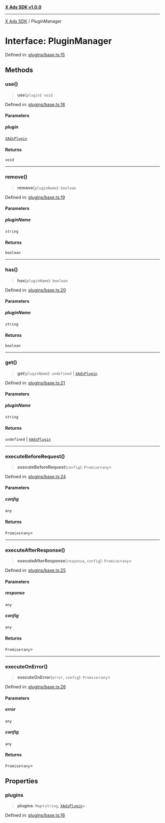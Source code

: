 [**X Ads SDK v1.0.0**](../README.md)

***

[X Ads SDK](../globals.md) / PluginManager

# Interface: PluginManager

Defined in: [plugins/base.ts:15](https://github.com/kage1020/x-ads-sdk/blob/main/src/plugins/base.ts#L15)

## Methods

### use()

> **use**(`plugin`): `void`

Defined in: [plugins/base.ts:18](https://github.com/kage1020/x-ads-sdk/blob/main/src/plugins/base.ts#L18)

#### Parameters

##### plugin

[`XAdsPlugin`](XAdsPlugin.md)

#### Returns

`void`

***

### remove()

> **remove**(`pluginName`): `boolean`

Defined in: [plugins/base.ts:19](https://github.com/kage1020/x-ads-sdk/blob/main/src/plugins/base.ts#L19)

#### Parameters

##### pluginName

`string`

#### Returns

`boolean`

***

### has()

> **has**(`pluginName`): `boolean`

Defined in: [plugins/base.ts:20](https://github.com/kage1020/x-ads-sdk/blob/main/src/plugins/base.ts#L20)

#### Parameters

##### pluginName

`string`

#### Returns

`boolean`

***

### get()

> **get**(`pluginName`): `undefined` \| [`XAdsPlugin`](XAdsPlugin.md)

Defined in: [plugins/base.ts:21](https://github.com/kage1020/x-ads-sdk/blob/main/src/plugins/base.ts#L21)

#### Parameters

##### pluginName

`string`

#### Returns

`undefined` \| [`XAdsPlugin`](XAdsPlugin.md)

***

### executeBeforeRequest()

> **executeBeforeRequest**(`config`): `Promise`\<`any`\>

Defined in: [plugins/base.ts:24](https://github.com/kage1020/x-ads-sdk/blob/main/src/plugins/base.ts#L24)

#### Parameters

##### config

`any`

#### Returns

`Promise`\<`any`\>

***

### executeAfterResponse()

> **executeAfterResponse**(`response`, `config`): `Promise`\<`any`\>

Defined in: [plugins/base.ts:25](https://github.com/kage1020/x-ads-sdk/blob/main/src/plugins/base.ts#L25)

#### Parameters

##### response

`any`

##### config

`any`

#### Returns

`Promise`\<`any`\>

***

### executeOnError()

> **executeOnError**(`error`, `config`): `Promise`\<`any`\>

Defined in: [plugins/base.ts:26](https://github.com/kage1020/x-ads-sdk/blob/main/src/plugins/base.ts#L26)

#### Parameters

##### error

`any`

##### config

`any`

#### Returns

`Promise`\<`any`\>

## Properties

### plugins

> **plugins**: `Map`\<`string`, [`XAdsPlugin`](XAdsPlugin.md)\>

Defined in: [plugins/base.ts:16](https://github.com/kage1020/x-ads-sdk/blob/main/src/plugins/base.ts#L16)
